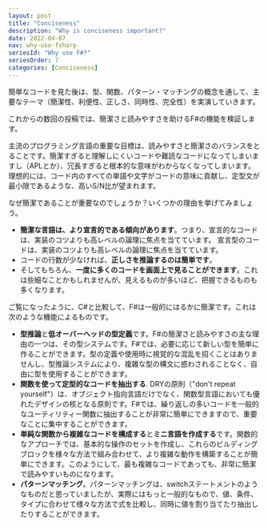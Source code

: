 ```yaml
---
layout: post
title: "Conciseness"
description: "Why is conciseness important?"
date: 2012-04-07
nav: why-use-fsharp
seriesId: "Why use F#?"
seriesOrder: 7
categories: [Conciseness]
---
```


簡単なコードを見た後は、型、関数、パターン・マッチングの概念を通して、主要なテーマ（簡潔性、利便性、正しさ、同時性、完全性）を実演していきます。

これからの数回の投稿では、簡潔さと読みやすさを助けるF#の機能を検証します。

主流のプログラミング言語の重要な目標は、読みやすさと簡潔さのバランスをとることです。簡潔すぎると理解しにくいコードや難読なコードになってしまいますし（APLとか）、冗長すぎると根本的な意味がわからなくなってしまいます。理想的には、コード内のすべての単語や文字がコードの意味に貢献し、定型文が最小限であるような、高いS/N比が望まれます。

なぜ簡潔であることが重要なのでしょうか？いくつかの理由を挙げてみましょう。

* **簡潔な言語は、より宣言的である傾向があります**。つまり、宣言的なコードは、実装のコツよりも高レベルの論理に焦点を当てています。
宣言型のコードは、実装のコツよりも高レベルの論理に焦点を当てています。
* コードの行数が少なければ、**正しさを推論するのは簡単です**。
* そしてもちろん、**一度に多くのコードを画面上で見ることができます**。これは些細なことかもしれませんが、見えるものが多いほど、把握できるものも多くなります。

ご覧になったように、C#と比較して、F#は一般的にはるかに簡潔です。これは次のような機能によるものです。

* **型推論**と**低オーバーヘッドの型定義**です。F#の簡潔さと読みやすさの主な理由の一つは、その型システムです。F#では、必要に応じて新しい型を簡単に作ることができます。型の定義や使用時に視覚的な混乱を招くことはありませんし、型推論システムにより、複雑な型の構文に惑わされることなく、自由に型を使用することができます。
* **関数を使って定型的なコードを抽出する**. DRYの原則（"don't repeat yourself"）は、オブジェクト指向言語だけでなく、関数型言語においても優れたデザインの核となる原則です。F#では、繰り返しの多いコードを一般的なユーティリティー関数に抽出することが非常に簡単にできますので、重要なことに集中することができます。
* **単純な関数から複雑なコードを構成する**と**ミニ言語を作成する**です。関数的なアプローチでは、基本的な操作のセットを作成し、これらのビルディングブロックを様々な方法で組み合わせて、より複雑な動作を構築することが簡単にできます。このようにして、最も複雑なコードであっても、非常に簡潔で読みやすいものになります。
* **パターンマッチング**。パターンマッチングは、switchステートメントのようなものだと思っていましたが、実際にはもっと一般的なもので、値、条件、タイプに合わせて様々な方法で式を比較し、同時に値を割り当てたり抽出したりすることができます。
